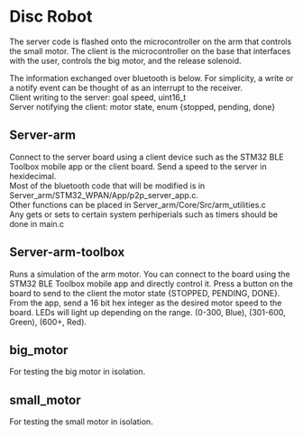 # Disc Robot
The server code is flashed onto the microcontroller on the arm that controls the small motor. The client is the microcontroller on the base that interfaces with the user, controls the big motor, and the release solenoid.

The information exchanged over bluetooth is below. For simplicity, a write or a notify event can be thought of as an interrupt to the receiver.\
Client writing to the server: goal speed, uint16_t\
Server notifying the client: motor state, enum {stopped, pending, done}

## Server-arm
Connect to the server board using a client device such as the STM32 BLE Toolbox mobile app or the client board. Send a speed to the server in hexidecimal.\
Most of the bluetooth code that will be modified is in Server_arm/STM32_WPAN/App/p2p_server_app.c.\
Other functions can be placed in Server_arm/Core/Src/arm_utilities.c\
Any gets or sets to certain system perhiperials such as timers should be done in main.c

## Server-arm-toolbox
Runs a simulation of the arm motor. You can connect to the board using the STM32 BLE Toolbox mobile app and directly control it.
Press a button on the board to send to the client the motor state {STOPPED, PENDING, DONE}. From the app, send a 16 bit hex integer as the desired motor speed to the 
board. LEDs will light up depending on the range. (0-300, Blue), (301-600, Green), (600+, Red). 

## big_motor
For testing the big motor in isolation.

## small_motor
For testing the small motor in isolation.

